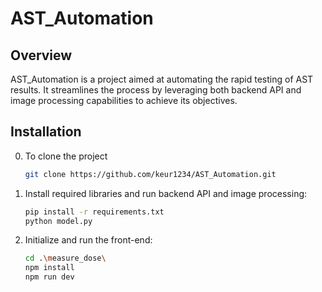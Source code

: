 # AST_Automation

## Overview
AST_Automation is a project aimed at automating the rapid testing of AST results. It streamlines the process by leveraging both backend API and image processing capabilities to achieve its objectives.

## Installation
0. To clone the project
   ```bash
   git clone https://github.com/keur1234/AST_Automation.git
   ```
1. Install required libraries and run backend API and image processing:
   ```bash
   pip install -r requirements.txt
   python model.py
   ```
2. Initialize and run the front-end:
   ```bash
   cd .\measure_dose\
   npm install
   npm run dev
   ```

